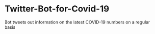 # Twitter-Bot-for-Covid-19
Bot tweets out information on the latest COVID-19 numbers on a regular basis
